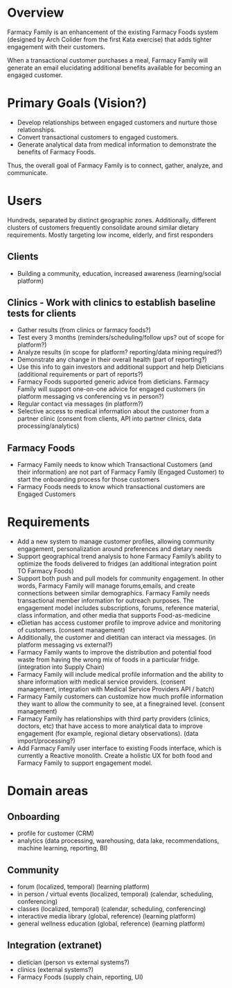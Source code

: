 # Overview

Farmacy Family is an enhancement of the existing Farmacy Foods system (designed by Arch Colider from the first Kata exercise) that adds tighter engagement with
their customers.

When a transactional customer purchases a meal, Farmacy Family will generate an email elucidating additional benefits available for becoming an engaged customer.

# Primary Goals (Vision?)
- Develop relationships between engaged customers and nurture those relationships.
- Convert transactional customers to engaged customers.
- Generate analytical data from medical information to demonstrate the benefits of Farmacy Foods.

Thus, the overall goal of Farmacy Family is to connect, gather, analyze, and communicate.

# Users 
Hundreds, separated by distinct geographic zones. Additionally, different clusters of customers frequently consolidate around similar dietary requirements. Mostly targeting low income, elderly, and first responders

## Clients
- Building a community, education, increased awareness (learning/social platform)

## Clinics - Work with clinics to establish baseline tests for clients
- Gather results (from clinics or farmacy foods?)
- Test every 3 months (reminders/scheduling/follow ups? out of scope for platform?)
- Analyze results (in scope for platform? reporting/data mining required?)
- Demonstrate any change in their overall health (part of reporting?)
- Use this info to gain investors and additional support and help Dieticians (additional requirements or part of reports?)
- Farmacy Foods supported generic advice from dieticians. Farmacy Family will support one-on-one advice for engaged customers (in platform messaging vs conferencing vs in person?)
- Regular contact via messages (in platform?)
- Selective access to medical information about the customer from a partner clinic (consent from clients, API into partner clinics, data processing/analytics)

## Farmacy Foods
- Farmacy Family needs to know which Transactional Customers (and their information) are not part of Farmacy Family (Engaged Customer) to start the onboarding process for those customers 
- Farmacy Foods needs to know which transactional customers are Engaged Customers

# Requirements
- Add a new system to manage customer profiles, allowing community engagement, personalization around preferences and dietary needs
- Support geographical trend analysis to hone Farmacy Family’s ability to optimize the foods delivered to fridges (an additional integration point TO Farmacy Foods)
- Support both push and pull models for community engagement. In other words, Farmacy Family will manage forums,emails, and create connections between similar demographics. Farmacy Family needs transactional member information for outreach purposes. The engagement model includes subscriptions, forums, reference material, class information, and other media that supports Food-as-medicine
- eDietian has access customer profile to improve advice and monitoring of customers. (consent management)
- Additionally, the customer and dietitian can interact via messages. (in platform messaging vs external?)
- Farmacy Family wants to improve the distribution and potential food waste from having the wrong mix of foods in a particular fridge. (integration into Supply Chain)
- Farmacy Family will include medical profile information and the ability to share information with medical service providers. (consent management, integration with Medical Service Providers API / batch)
- Farmacy Family customers can customize how much profile information they want to allow the community to see, at a finegrained level. (consent management)
- Farmacy Family has relationships with third party providers (clinics, doctors, etc) that have access to more analytical data to improve engagement (for example, regional dietary observations). (data import/processing?)
- Add Farmacy Family user interface to existing Foods interface, which is currently a Reactive monolith. Create a holistic UX for both food and Farmacy Family to support engagement model. 

# Domain areas
## Onboarding
- profile for customer (CRM)
- analytics (data processing, warehousing, data lake, recommendations, machine learning, reporting, BI)

## Community
- forum (localized, temporal) (learning platform)
- in person / virtual events (localized, temporal) (calendar, scheduling, conferencing)
- classes (localized, temporal) (calendar, scheduling, conferencing)
- interactive media library (global, reference) (learning platform)
- general wellness education (global, reference) (learning platform)

## Integration (extranet)
- dietician (person vs external systems?)
- clinics (external systems?)
- Farmacy Foods (supply chain, reporting, UI)



